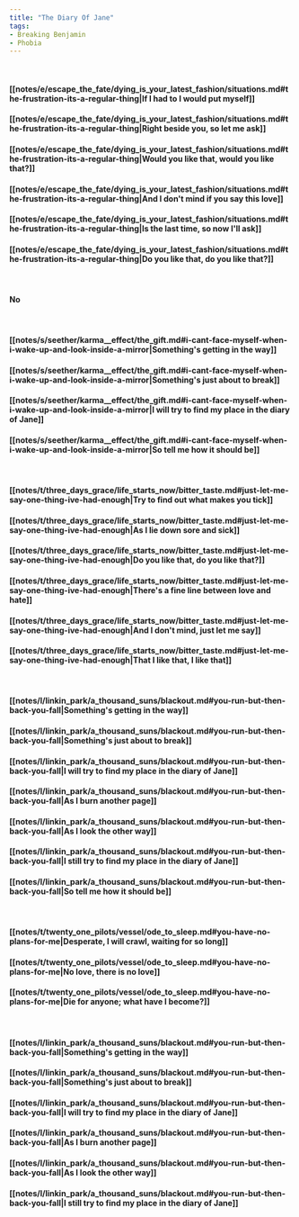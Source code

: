 ```yaml
---
title: "The Diary Of Jane"
tags:
- Breaking Benjamin
- Phobia
---
```

&nbsp;
#### [[notes/e/escape_the_fate/dying_is_your_latest_fashion/situations.md#the-frustration-its-a-regular-thing|If I had to I would put myself]]
#### [[notes/e/escape_the_fate/dying_is_your_latest_fashion/situations.md#the-frustration-its-a-regular-thing|Right beside you, so let me ask]]
#### [[notes/e/escape_the_fate/dying_is_your_latest_fashion/situations.md#the-frustration-its-a-regular-thing|Would you like that, would you like that?]]
#### [[notes/e/escape_the_fate/dying_is_your_latest_fashion/situations.md#the-frustration-its-a-regular-thing|And I don't mind if you say this love]]
#### [[notes/e/escape_the_fate/dying_is_your_latest_fashion/situations.md#the-frustration-its-a-regular-thing|Is the last time, so now I'll ask]]
#### [[notes/e/escape_the_fate/dying_is_your_latest_fashion/situations.md#the-frustration-its-a-regular-thing|Do you like that, do you like that?]]
&nbsp;
#### No
&nbsp;
#### [[notes/s/seether/karma__effect/the_gift.md#i-cant-face-myself-when-i-wake-up-and-look-inside-a-mirror|Something's getting in the way]]
#### [[notes/s/seether/karma__effect/the_gift.md#i-cant-face-myself-when-i-wake-up-and-look-inside-a-mirror|Something's just about to break]]
#### [[notes/s/seether/karma__effect/the_gift.md#i-cant-face-myself-when-i-wake-up-and-look-inside-a-mirror|I will try to find my place in the diary of Jane]]
#### [[notes/s/seether/karma__effect/the_gift.md#i-cant-face-myself-when-i-wake-up-and-look-inside-a-mirror|So tell me how it should be]]
&nbsp;
#### [[notes/t/three_days_grace/life_starts_now/bitter_taste.md#just-let-me-say-one-thing-ive-had-enough|Try to find out what makes you tick]]
#### [[notes/t/three_days_grace/life_starts_now/bitter_taste.md#just-let-me-say-one-thing-ive-had-enough|As I lie down sore and sick]]
#### [[notes/t/three_days_grace/life_starts_now/bitter_taste.md#just-let-me-say-one-thing-ive-had-enough|Do you like that, do you like that?]]
#### [[notes/t/three_days_grace/life_starts_now/bitter_taste.md#just-let-me-say-one-thing-ive-had-enough|There's a fine line between love and hate]]
#### [[notes/t/three_days_grace/life_starts_now/bitter_taste.md#just-let-me-say-one-thing-ive-had-enough|And I don't mind, just let me say]]
#### [[notes/t/three_days_grace/life_starts_now/bitter_taste.md#just-let-me-say-one-thing-ive-had-enough|That I like that, I like that]]
&nbsp;
#### [[notes/l/linkin_park/a_thousand_suns/blackout.md#you-run-but-then-back-you-fall|Something's getting in the way]]
#### [[notes/l/linkin_park/a_thousand_suns/blackout.md#you-run-but-then-back-you-fall|Something's just about to break]]
#### [[notes/l/linkin_park/a_thousand_suns/blackout.md#you-run-but-then-back-you-fall|I will try to find my place in the diary of Jane]]
#### [[notes/l/linkin_park/a_thousand_suns/blackout.md#you-run-but-then-back-you-fall|As I burn another page]]
#### [[notes/l/linkin_park/a_thousand_suns/blackout.md#you-run-but-then-back-you-fall|As I look the other way]]
#### [[notes/l/linkin_park/a_thousand_suns/blackout.md#you-run-but-then-back-you-fall|I still try to find my place in the diary of Jane]]
#### [[notes/l/linkin_park/a_thousand_suns/blackout.md#you-run-but-then-back-you-fall|So tell me how it should be]]
&nbsp;
#### [[notes/t/twenty_one_pilots/vessel/ode_to_sleep.md#you-have-no-plans-for-me|Desperate, I will crawl, waiting for so long]]
#### [[notes/t/twenty_one_pilots/vessel/ode_to_sleep.md#you-have-no-plans-for-me|No love, there is no love]]
#### [[notes/t/twenty_one_pilots/vessel/ode_to_sleep.md#you-have-no-plans-for-me|Die for anyone; what have I become?]]
&nbsp;
#### [[notes/l/linkin_park/a_thousand_suns/blackout.md#you-run-but-then-back-you-fall|Something's getting in the way]]
#### [[notes/l/linkin_park/a_thousand_suns/blackout.md#you-run-but-then-back-you-fall|Something's just about to break]]
#### [[notes/l/linkin_park/a_thousand_suns/blackout.md#you-run-but-then-back-you-fall|I will try to find my place in the diary of Jane]]
#### [[notes/l/linkin_park/a_thousand_suns/blackout.md#you-run-but-then-back-you-fall|As I burn another page]]
#### [[notes/l/linkin_park/a_thousand_suns/blackout.md#you-run-but-then-back-you-fall|As I look the other way]]
#### [[notes/l/linkin_park/a_thousand_suns/blackout.md#you-run-but-then-back-you-fall|I still try to find my place in the diary of Jane]]
